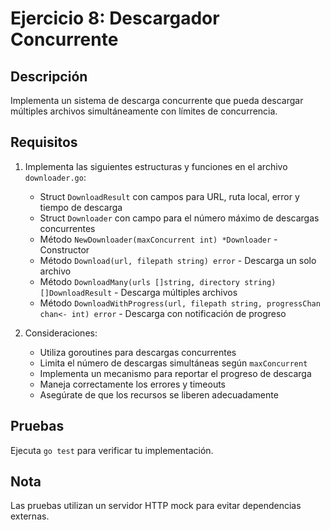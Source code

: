 # Ejercicio 8: Descargador Concurrente

## Descripción
Implementa un sistema de descarga concurrente que pueda descargar múltiples archivos simultáneamente con límites de concurrencia.

## Requisitos
1. Implementa las siguientes estructuras y funciones en el archivo `downloader.go`:
   - Struct `DownloadResult` con campos para URL, ruta local, error y tiempo de descarga
   - Struct `Downloader` con campo para el número máximo de descargas concurrentes
   - Método `NewDownloader(maxConcurrent int) *Downloader` - Constructor
   - Método `Download(url, filepath string) error` - Descarga un solo archivo
   - Método `DownloadMany(urls []string, directory string) []DownloadResult` - Descarga múltiples archivos
   - Método `DownloadWithProgress(url, filepath string, progressChan chan<- int) error` - Descarga con notificación de progreso

2. Consideraciones:
   - Utiliza goroutines para descargas concurrentes
   - Limita el número de descargas simultáneas según `maxConcurrent`
   - Implementa un mecanismo para reportar el progreso de descarga
   - Maneja correctamente los errores y timeouts
   - Asegúrate de que los recursos se liberen adecuadamente

## Pruebas
Ejecuta `go test` para verificar tu implementación.

## Nota
Las pruebas utilizan un servidor HTTP mock para evitar dependencias externas.